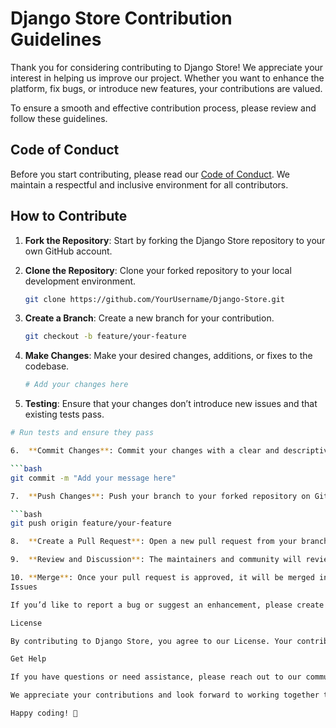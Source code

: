 # Django Store Contribution Guidelines

Thank you for considering contributing to Django Store! We appreciate your interest in helping us improve our project. Whether you want to enhance the platform, fix bugs, or introduce new features, your contributions are valued.

To ensure a smooth and effective contribution process, please review and follow these guidelines.

## Code of Conduct

Before you start contributing, please read our [Code of Conduct](CODE_OF_CONDUCT.md). We maintain a respectful and inclusive environment for all contributors.

## How to Contribute

1. **Fork the Repository**: Start by forking the Django Store repository to your own GitHub account.

2. **Clone the Repository**: Clone your forked repository to your local development environment.

   ```bash
   git clone https://github.com/YourUsername/Django-Store.git


3. **Create a Branch**: Create a new branch for your contribution.

   ```bash
   git checkout -b feature/your-feature

4. **Make Changes**: Make your desired changes, additions, or fixes to the codebase.

   ```bash
   # Add your changes here

5.	**Testing**: Ensure that your changes don’t introduce new issues and that existing tests pass.
   
   ```bash
   # Run tests and ensure they pass

6.	**Commit Changes**: Commit your changes with a clear and descriptive commit message.

   ```bash
   git commit -m "Add your message here"

7.	**Push Changes**: Push your branch to your forked repository on GitHub.

   ```bash
   git push origin feature/your-feature

8.	**Create a Pull Request**: Open a new pull request from your branch to the main Django Store repository. Make sure to provide a detailed description of your changes.

9.	**Review and Discussion**: The maintainers and community will review your pull request, provide feedback, and discuss any necessary changes.

10. **Merge**: Once your pull request is approved, it will be merged into the main repository.
Issues

If you’d like to report a bug or suggest an enhancement, please create a GitHub issue in the Issue Tracker.

License

By contributing to Django Store, you agree to our License. Your contributions will be subject to the same license.

Get Help

If you have questions or need assistance, please reach out to our community on our Discussions or GitHub Issues.

We appreciate your contributions and look forward to working together to make Django Store even better!

Happy coding! 🚀
